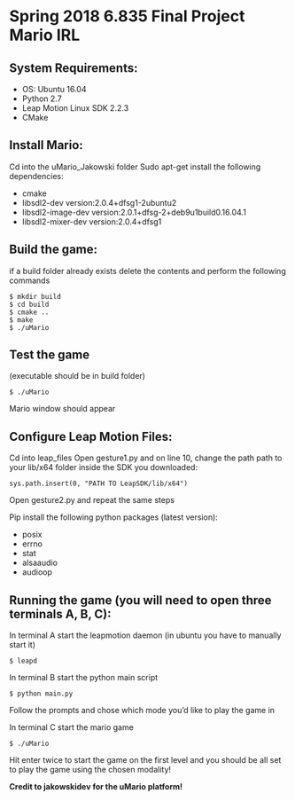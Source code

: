 # Spring 2018 6.835 Final Project Mario IRL

## System Requirements:
* OS: Ubuntu 16.04
* Python 2.7
* Leap Motion Linux SDK 2.2.3
* CMake

## Install Mario:
Cd into the uMario_Jakowski folder
Sudo apt-get install the following dependencies:
* cmake
* libsdl2-dev version:2.0.4+dfsg1-2ubuntu2
* libsdl2-image-dev version:2.0.1+dfsg-2+deb9u1build0.16.04.1
* libsdl2-mixer-dev version:2.0.4+dfsg1

## Build the game:
if a build folder already exists delete the contents and perform the following commands
```
$ mkdir build
$ cd build
$ cmake ..
$ make
$ ./uMario
```

## Test the game
(executable should be in build folder)
```
$ ./uMario
```
Mario window should appear

## Configure Leap Motion Files:

Cd into leap_files
Open gesture1.py and on line 10, change the path path to your lib/x64 folder inside the SDK you downloaded:
```
sys.path.insert(0, "PATH TO LeapSDK/lib/x64")
```
Open gesture2.py and repeat the same steps

Pip install the following python packages (latest version):
* posix
* errno
* stat
* alsaaudio
* audioop

## Running the game (you will need to open three terminals A, B, C):
In terminal A start the leapmotion daemon (in ubuntu you have to manually start it)
```
$ leapd
```

In terminal B start the python main script
```
$ python main.py
```
Follow the prompts and chose which mode you’d like to play the game in

In terminal C start the mario game
```
$ ./uMario
```

Hit enter twice to start the game on the first level and you should be all set to play the game using the chosen modality!

**Credit to jakowskidev for the uMario platform!**
